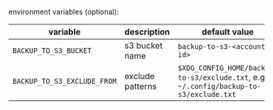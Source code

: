 environment variables (optional):

variable|description|default value
-|-|-
`BACKUP_TO_S3_BUCKET`|s3 bucket name| `backup-to-s3-<account-id>`
`BACKUP_TO_S3_EXCLUDE_FROM`|exclude patterns|`$XDG_CONFIG_HOME/backup-to-s3/exclude.txt`, e.g. `~/.config/backup-to-s3/exclude.txt`

